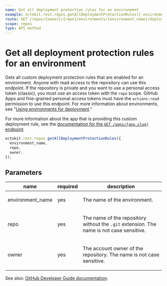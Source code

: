 ```yaml
---
name: Get all deployment protection rules for an environment
example: octokit.rest.repos.getAllDeploymentProtectionRules({ environment_name, repo, owner })
route: GET /repos/{owner}/{repo}/environments/{environment_name}/deployment_protection_rules
scope: repos
type: API method
---
```


# Get all deployment protection rules for an environment

Gets all custom deployment protection rules that are enabled for an environment. Anyone with read access to the repository can use this endpoint. If the repository is private and you want to use a personal access token (classic), you must use an access token with the `repo` scope. GitHub Apps and fine-grained personal access tokens must have the `actions:read` permission to use this endpoint. For more information about environments, see "[Using environments for deployment](https://docs.github.com/en/actions/deployment/targeting-different-environments/using-environments-for-deployment)."

For more information about the app that is providing this custom deployment rule, see the [documentation for the `GET /apps/{app_slug}` endpoint](https://docs.github.com/rest/apps/apps#get-an-app).

```js
octokit.rest.repos.getAllDeploymentProtectionRules({
  environment_name,
  repo,
  owner,
});
```

## Parameters

<table>
  <thead>
    <tr>
      <th>name</th>
      <th>required</th>
      <th>description</th>
    </tr>
  </thead>
  <tbody>
    <tr><td>environment_name</td><td>yes</td><td>

The name of the environment.

</td></tr>
<tr><td>repo</td><td>yes</td><td>

The name of the repository without the `.git` extension. The name is not case sensitive.

</td></tr>
<tr><td>owner</td><td>yes</td><td>

The account owner of the repository. The name is not case sensitive.

</td></tr>
  </tbody>
</table>

See also: [GitHub Developer Guide documentation](https://docs.github.com/rest/deployments/protection-rules#get-all-deployment-protection-rules).
